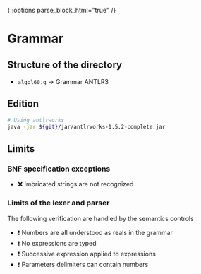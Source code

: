 {::options parse_block_html="true" /}

# Grammar

## Structure of the directory

* `algol60.g`   -> Grammar ANTLR3

## Edition

```sh
# Using antlrworks
java -jar ${git}/jar/antlrworks-1.5.2-complete.jar
```

## Limits

### BNF specification exceptions

* ❌ Imbricated strings are not recognized

### Limits of the lexer and parser

The following verification are handled by the semantics controls

* ❗ Numbers are all understood as reals in the grammar
* ❗ No expressions are typed
* ❗ Successive expression applied to expressions
* ❗ Parameters delimiters can contain numbers
